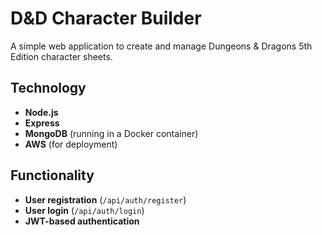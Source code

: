 # D\&D Character Builder

A simple web application to create and manage Dungeons & Dragons 5th Edition character sheets.

## Technology

* **Node.js**
* **Express**
* **MongoDB** (running in a Docker container)
* **AWS** (for deployment)

## Functionality

* **User registration** (`/api/auth/register`)
* **User login** (`/api/auth/login`)
* **JWT-based authentication**

